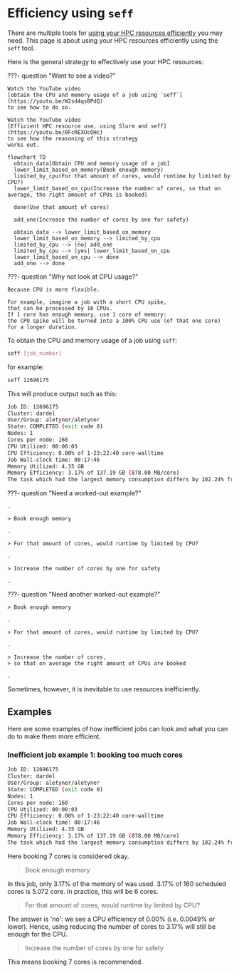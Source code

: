 # Efficiency using `seff`

There are multiple tools for
[using your HPC resources efficiently](efficiency.md) you may need.
This page is about using your HPC resources efficiently
using the `seff` tool.

Here is the general strategy to effectively use your HPC resources:

???- question "Want to see a video?"

    Watch the YouTube video
    [obtain the CPU and memory usage of a job using `seff`](https://youtu.be/W2sd4qsBPdQ)
    to see how to do so.

    Watch the YouTube video
    [Efficient HPC resource use, using Slurm and seff](https://youtu.be/0FcREXUcOHc)
    to see how the reasoning of this strategy
    works out.

<!-- markdownlint-disable MD013 --><!-- Mermaid nodes cannot be split up over lines, hence will break 80 characters per line -->

```mermaid
flowchart TD
  obtain_data[Obtain CPU and memory usage of a job]
  lower_limit_based_on_memory(Book enough memory)
  limited_by_cpu(For that amount of cores, would runtime by limited by CPU?)
  lower_limit_based_on_cpu(Increase the number of cores, so that on average, the right amount of CPUs is booked)

  done(Use that amount of cores)

  add_one(Increase the number of cores by one for safety)

  obtain_data --> lower_limit_based_on_memory
  lower_limit_based_on_memory --> limited_by_cpu
  limited_by_cpu --> |no| add_one
  limited_by_cpu --> |yes| lower_limit_based_on_cpu
  lower_limit_based_on_cpu --> done
  add_one --> done
```

<!-- markdownlint-enable MD013 -->

???- question "Why not look at CPU usage?"

    Because CPU is more flexible.

    For example, imagine a job with a short CPU spike,
    that can be processed by 16 CPUs.
    If 1 core has enough memory, use 1 core of memory:
    the CPU spike will be turned into a 100% CPU use (of that one core)
    for a longer duration.

To obtain the CPU and memory usage of a job using `seff`:

```bash
seff [job_number]
```

for example:

```bash
seff 12696175
```

This will produce output such as this:


```bash
Job ID: 12696175
Cluster: dardel
User/Group: aletyner/aletyner
State: COMPLETED (exit code 0)
Nodes: 1
Cores per node: 160
CPU Utilized: 00:00:03
CPU Efficiency: 0.00% of 1-23:22:40 core-walltime
Job Wall-clock time: 00:17:46
Memory Utilized: 4.35 GB
Memory Efficiency: 3.17% of 137.19 GB (878.00 MB/core)
The task which had the largest memory consumption differs by 102.24% from the average task max memory consumption
```

???- question "Need a worked-out example?"

    .

    > Book enough memory

    .

    > For that amount of cores, would runtime by limited by CPU?

    .

    > Increase the number of cores by one for safety

    .

???- question "Need another worked-out example?"

    > Book enough memory

    .

    > For that amount of cores, would runtime by limited by CPU?

    .

    > Increase the number of cores,
    > so that on average the right amount of CPUs are booked

    .

Sometimes, however, it is inevitable to use resources
inefficiently.

## Examples

Here are some examples of how inefficient jobs can look
and what you can do to make them more efficient.

### Inefficient job example 1: booking too much cores

```bash
Job ID: 12696175
Cluster: dardel
User/Group: aletyner/aletyner
State: COMPLETED (exit code 0)
Nodes: 1
Cores per node: 160
CPU Utilized: 00:00:03
CPU Efficiency: 0.00% of 1-23:22:40 core-walltime
Job Wall-clock time: 00:17:46
Memory Utilized: 4.35 GB
Memory Efficiency: 3.17% of 137.19 GB (878.00 MB/core)
The task which had the largest memory consumption differs by 102.24% from the average task max memory consumption
```

Here booking 7 cores is considered okay.

> Book enough memory

In this job, only 3.17% of the memory of was used.
3.17% of 160 scheduled cores is 5.072 core.
In practice, this will be 6 cores.

> For that amount of cores, would runtime by limited by CPU?

The answer is 'no': we see a CPU efficiency of 0.00%
(i.e. 0.0049% or lower). Hence, using reducing the number
of cores to 3.17% will still be enough for the CPU.

> Increase the number of cores by one for safety

This means booking 7 cores is recommended.

